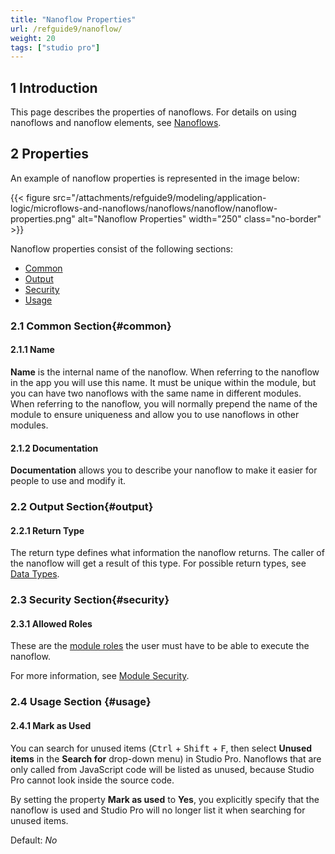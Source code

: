 ```yaml
---
title: "Nanoflow Properties"
url: /refguide9/nanoflow/
weight: 20
tags: ["studio pro"]
---
```


## 1 Introduction

This page describes the properties of nanoflows. For details on using nanoflows and nanoflow elements, see [Nanoflows](/refguide9/nanoflows/).

## 2 Properties

An example of nanoflow properties is represented in the image below:

{{< figure src="/attachments/refguide9/modeling/application-logic/microflows-and-nanoflows/nanoflows/nanoflow/nanoflow-properties.png" alt="Nanoflow Properties"   width="250"  class="no-border" >}}

Nanoflow properties consist of the following sections:

* [Common](#common)
* [Output](#output)
* [Security](#security)
* [Usage](#usage)

### 2.1 Common Section{#common}

#### 2.1.1 Name

**Name** is the internal name of the nanoflow. When referring to the nanoflow in the app you will use this name. It must be unique within the module, but you can have two nanoflows with the same name in different modules. When referring to the nanoflow, you will normally prepend the name of the module to ensure uniqueness and allow you to use nanoflows in other modules.

#### 2.1.2 Documentation

**Documentation** allows you to describe your nanoflow to make it easier for people to use and modify it.

### 2.2 Output Section{#output}

#### 2.2.1 Return Type

The return type defines what information the nanoflow returns. The caller of the nanoflow will get a result of this type. For possible return types, see [Data Types](/refguide9/data-types/).

### 2.3 Security Section{#security}

#### 2.3.1 Allowed Roles

These are the [module roles](/refguide9/module-security/#module-role) the user must have to be able to execute the nanoflow.

For more information, see [Module Security](/refguide9/module-security/).

### 2.4 Usage Section {#usage}

#### 2.4.1 Mark as Used

You can search for unused items (<kbd>Ctrl</kbd> + <kbd>Shift</kbd> + <kbd>F</kbd>, then select **Unused items** in the **Search for** drop-down menu) in Studio Pro. Nanoflows that are only called from JavaScript code will be listed as unused, because Studio Pro cannot look inside the source code.

By setting the property **Mark as used** to **Yes**, you explicitly specify that the nanoflow is used and Studio Pro will no longer list it when searching for unused items.

Default: *No*
